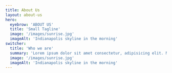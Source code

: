 ```yaml
---
title: About Us
layout: about-us
hero:
  eyebrow: 'ABOUT US'
  title: 'Small Tagline'
  image: '/images/sunrise.jpg'
  imageAlt: 'Indianapolis skyline in the morning'
switcher:
  title: 'Who we are'
  summary: 'Lorem ipsum dolor sit amet consectetur, adipisicing elit. Maxime repellendus inventore ducimus. Lorem ipsum dolor sit amet consectetur, adipisicing elit.'
  image: '/images/sunrise.jpg'
  imageAlt: 'Indianapolis skyline in the morning'
---
```

